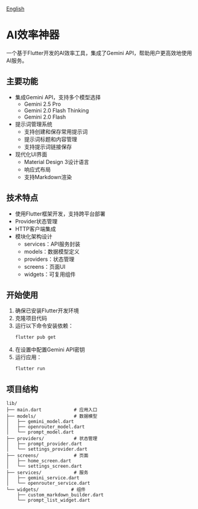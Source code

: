 [English](README_EN.md)

# AI效率神器

一个基于Flutter开发的AI效率工具，集成了Gemini API，帮助用户更高效地使用AI服务。

## 主要功能

- 集成Gemini API，支持多个模型选择
  - Gemini 2.5 Pro
  - Gemini 2.0 Flash Thinking
  - Gemini 2.0 Flash
- 提示词管理系统
  - 支持创建和保存常用提示词
  - 提示词标题和内容管理
  - 支持提示词链接保存
- 现代化UI界面
  - Material Design 3设计语言
  - 响应式布局
  - 支持Markdown渲染

## 技术特点

- 使用Flutter框架开发，支持跨平台部署
- Provider状态管理
- HTTP客户端集成
- 模块化架构设计
  - services：API服务封装
  - models：数据模型定义
  - providers：状态管理
  - screens：页面UI
  - widgets：可复用组件

## 开始使用

1. 确保已安装Flutter开发环境
2. 克隆项目代码
3. 运行以下命令安装依赖：
   ```bash
   flutter pub get
   ```
4. 在设置中配置Gemini API密钥
5. 运行应用：
   ```bash
   flutter run
   ```

## 项目结构

```
lib/
├── main.dart            # 应用入口
├── models/              # 数据模型
│   ├── gemini_model.dart
│   ├── openrouter_model.dart
│   └── prompt_model.dart
├── providers/           # 状态管理
│   ├── prompt_provider.dart
│   └── settings_provider.dart
├── screens/             # 页面
│   ├── home_screen.dart
│   └── settings_screen.dart
├── services/            # 服务
│   ├── gemini_service.dart
│   └── openrouter_service.dart
└── widgets/            # 组件
    ├── custom_markdown_builder.dart
    └── prompt_list_widget.dart
```
